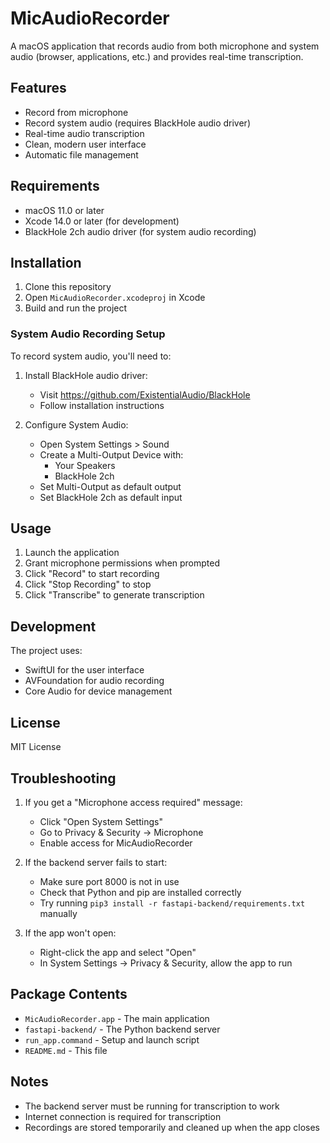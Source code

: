 # MicAudioRecorder

A macOS application that records audio from both microphone and system audio (browser, applications, etc.) and provides real-time transcription.

## Features

- Record from microphone
- Record system audio (requires BlackHole audio driver)
- Real-time audio transcription
- Clean, modern user interface
- Automatic file management

## Requirements

- macOS 11.0 or later
- Xcode 14.0 or later (for development)
- BlackHole 2ch audio driver (for system audio recording)

## Installation

1. Clone this repository
2. Open `MicAudioRecorder.xcodeproj` in Xcode
3. Build and run the project

### System Audio Recording Setup

To record system audio, you'll need to:

1. Install BlackHole audio driver:
   - Visit https://github.com/ExistentialAudio/BlackHole
   - Follow installation instructions
   
2. Configure System Audio:
   - Open System Settings > Sound
   - Create a Multi-Output Device with:
     - Your Speakers
     - BlackHole 2ch
   - Set Multi-Output as default output
   - Set BlackHole 2ch as default input

## Usage

1. Launch the application
2. Grant microphone permissions when prompted
3. Click "Record" to start recording
4. Click "Stop Recording" to stop
5. Click "Transcribe" to generate transcription

## Development

The project uses:
- SwiftUI for the user interface
- AVFoundation for audio recording
- Core Audio for device management

## License

MIT License

## Troubleshooting

1. If you get a "Microphone access required" message:
   - Click "Open System Settings"
   - Go to Privacy & Security -> Microphone
   - Enable access for MicAudioRecorder

2. If the backend server fails to start:
   - Make sure port 8000 is not in use
   - Check that Python and pip are installed correctly
   - Try running `pip3 install -r fastapi-backend/requirements.txt` manually

3. If the app won't open:
   - Right-click the app and select "Open"
   - In System Settings -> Privacy & Security, allow the app to run

## Package Contents

- `MicAudioRecorder.app` - The main application
- `fastapi-backend/` - The Python backend server
- `run_app.command` - Setup and launch script
- `README.md` - This file

## Notes

- The backend server must be running for transcription to work
- Internet connection is required for transcription
- Recordings are stored temporarily and cleaned up when the app closes 
